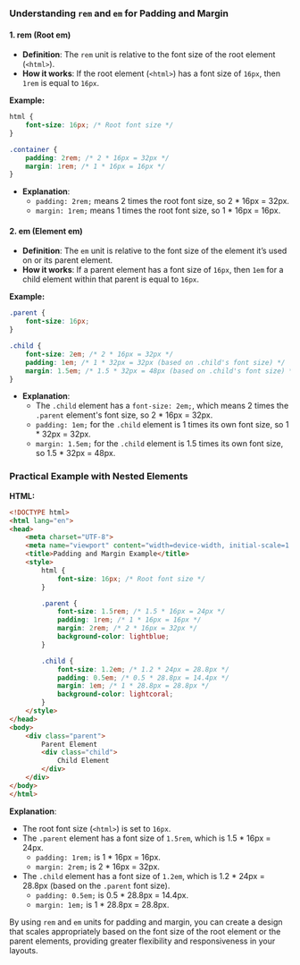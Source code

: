 ### Understanding `rem` and `em` for Padding and Margin

#### **1. rem (Root em)**
- **Definition**: The `rem` unit is relative to the font size of the root element (`<html>`).
- **How it works**: If the root element (`<html>`) has a font size of `16px`, then `1rem` is equal to `16px`.

**Example:**
```css
html {
    font-size: 16px; /* Root font size */
}

.container {
    padding: 2rem; /* 2 * 16px = 32px */
    margin: 1rem; /* 1 * 16px = 16px */
}
```

- **Explanation**: 
  - `padding: 2rem;` means 2 times the root font size, so 2 * 16px = 32px.
  - `margin: 1rem;` means 1 times the root font size, so 1 * 16px = 16px.

#### **2. em (Element em)**
- **Definition**: The `em` unit is relative to the font size of the element it’s used on or its parent element.
- **How it works**: If a parent element has a font size of `16px`, then `1em` for a child element within that parent is equal to `16px`.

**Example:**
```css
.parent {
    font-size: 16px;
}

.child {
    font-size: 2em; /* 2 * 16px = 32px */
    padding: 1em; /* 1 * 32px = 32px (based on .child's font size) */
    margin: 1.5em; /* 1.5 * 32px = 48px (based on .child's font size) */
}
```

- **Explanation**:
  - The `.child` element has a `font-size: 2em;`, which means 2 times the `.parent` element's font size, so 2 * 16px = 32px.
  - `padding: 1em;` for the `.child` element is 1 times its own font size, so 1 * 32px = 32px.
  - `margin: 1.5em;` for the `.child` element is 1.5 times its own font size, so 1.5 * 32px = 48px.

### Practical Example with Nested Elements

**HTML:**
```html
<!DOCTYPE html>
<html lang="en">
<head>
    <meta charset="UTF-8">
    <meta name="viewport" content="width=device-width, initial-scale=1.0">
    <title>Padding and Margin Example</title>
    <style>
        html {
            font-size: 16px; /* Root font size */
        }

        .parent {
            font-size: 1.5rem; /* 1.5 * 16px = 24px */
            padding: 1rem; /* 1 * 16px = 16px */
            margin: 2rem; /* 2 * 16px = 32px */
            background-color: lightblue;
        }

        .child {
            font-size: 1.2em; /* 1.2 * 24px = 28.8px */
            padding: 0.5em; /* 0.5 * 28.8px = 14.4px */
            margin: 1em; /* 1 * 28.8px = 28.8px */
            background-color: lightcoral;
        }
    </style>
</head>
<body>
    <div class="parent">
        Parent Element
        <div class="child">
            Child Element
        </div>
    </div>
</body>
</html>
```

**Explanation**:
- The root font size (`<html>`) is set to `16px`.
- The `.parent` element has a font size of `1.5rem`, which is 1.5 * 16px = 24px.
  - `padding: 1rem;` is 1 * 16px = 16px.
  - `margin: 2rem;` is 2 * 16px = 32px.
- The `.child` element has a font size of `1.2em`, which is 1.2 * 24px = 28.8px (based on the `.parent` font size).
  - `padding: 0.5em;` is 0.5 * 28.8px = 14.4px.
  - `margin: 1em;` is 1 * 28.8px = 28.8px.

By using `rem` and `em` units for padding and margin, you can create a design that scales appropriately based on the font size of the root element or the parent elements, providing greater flexibility and responsiveness in your layouts.
